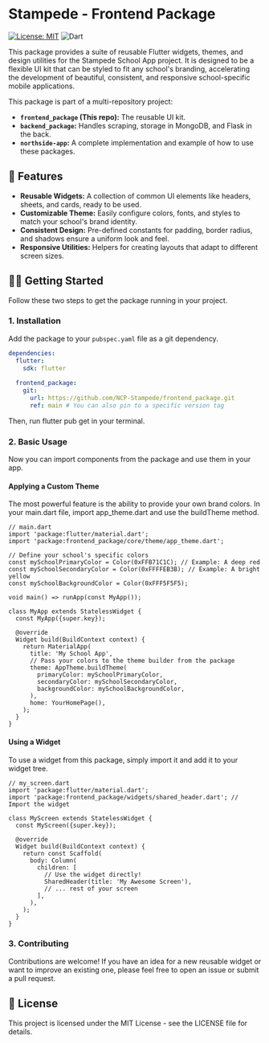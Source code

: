 # Stampede - Frontend Package

[![License: MIT](https://img.shields.io/badge/License-MIT-yellow.svg)](https://opensource.org/licenses/MIT)
<img alt="Dart" src="https://img.shields.io/badge/Dart-0175C2?logo=dart&logoColor=white">
</p>

This package provides a suite of reusable Flutter widgets, themes, and design utilities for the Stampede School App project. It is designed to be a flexible UI kit that can be styled to fit any school's branding, accelerating the development of beautiful, consistent, and responsive school-specific mobile applications.

This package is part of a multi-repository project:
*   **`frontend_package` (This repo):** The reusable UI kit.
*   **`backend_package`:** Handles scraping, storage in MongoDB, and Flask in the back.
*   **`northside-app`:** A complete implementation and example of how to use these packages.

## 🧙 Features
*   **Reusable Widgets:** A collection of common UI elements like headers, sheets, and cards, ready to be used.
*   **Customizable Theme:** Easily configure colors, fonts, and styles to match your school's brand identity.
*   **Consistent Design:** Pre-defined constants for padding, border radius, and shadows ensure a uniform look and feel.
*   **Responsive Utilities:** Helpers for creating layouts that adapt to different screen sizes.

## 🧑‍💻 Getting Started

Follow these two steps to get the package running in your project.

### 1. Installation

Add the package to your `pubspec.yaml` file as a git dependency.

```yaml
dependencies:
  flutter:
    sdk: flutter
  
  frontend_package:
    git:
      url: https://github.com/NCP-Stampede/frontend_package.git
      ref: main # You can also pin to a specific version tag
```

Then, run flutter pub get in your terminal.

### 2. Basic Usage

Now you can import components from the package and use them in your app.

#### Applying a Custom Theme

The most powerful feature is the ability to provide your own brand colors. In your main.dart file, import app_theme.dart and use the buildTheme method.

```
// main.dart
import 'package:flutter/material.dart';
import 'package:frontend_package/core/theme/app_theme.dart';

// Define your school's specific colors
const mySchoolPrimaryColor = Color(0xFFB71C1C); // Example: A deep red
const mySchoolSecondaryColor = Color(0xFFFFEB3B); // Example: A bright yellow
const mySchoolBackgroundColor = Color(0xFFF5F5F5);

void main() => runApp(const MyApp());

class MyApp extends StatelessWidget {
  const MyApp({super.key});

  @override
  Widget build(BuildContext context) {
    return MaterialApp(
      title: 'My School App',
      // Pass your colors to the theme builder from the package
      theme: AppTheme.buildTheme(
        primaryColor: mySchoolPrimaryColor,
        secondaryColor: mySchoolSecondaryColor,
        backgroundColor: mySchoolBackgroundColor,
      ),
      home: YourHomePage(),
    );
  }
}
```

#### Using a Widget

To use a widget from this package, simply import it and add it to your widget tree.

```
// my_screen.dart
import 'package:flutter/material.dart';
import 'package:frontend_package/widgets/shared_header.dart'; // Import the widget

class MyScreen extends StatelessWidget {
  const MyScreen({super.key});

  @override
  Widget build(BuildContext context) {
    return const Scaffold(
      body: Column(
        children: [
          // Use the widget directly!
          SharedHeader(title: 'My Awesome Screen'),
          // ... rest of your screen
        ],
      ),
    );
  }
}
```

### 3. Contributing

Contributions are welcome! If you have an idea for a new reusable widget or want to improve an existing one, please feel free to open an issue or submit a pull request.

## 📄 License

This project is licensed under the MIT License - see the LICENSE file for details. 
